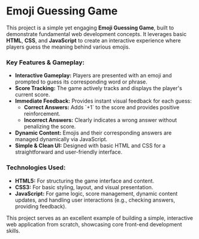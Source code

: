 # Emoji Guessing Game

<p>This project is a simple yet engaging <b>Emoji Guessing Game</b>, built to demonstrate fundamental web development concepts. It leverages basic <b>HTML</b>, <b>CSS</b>, and <b>JavaScript</b> to create an interactive experience where players guess the meaning behind various emojis.</p>

<h3>Key Features & Gameplay:</h3>
<ul>
    <li><b>Interactive Gameplay:</b> Players are presented with an emoji and prompted to guess its corresponding word or phrase.</li>
    <li><b>Score Tracking:</b> The game actively tracks and displays the player's current score.</li>
    <li><b>Immediate Feedback:</b> Provides instant visual feedback for each guess:
        <ul>
            <li><b>Correct Answers:</b> Adds `+1` to the score and provides positive reinforcement.</li>
            <li><b>Incorrect Answers:</b> Clearly indicates a wrong answer without penalizing the score.</li>
        </ul>
    </li>
    <li><b>Dynamic Content:</b> Emojis and their corresponding answers are managed dynamically via JavaScript.</li>
    <li><b>Simple & Clean UI:</b> Designed with basic HTML and CSS for a straightforward and user-friendly interface.</li>
</ul>

<h3>Technologies Used:</h3>
<ul>
    <li><b>HTML5:</b> For structuring the game interface and content.</li>
    <li><b>CSS3:</b> For basic styling, layout, and visual presentation.</li>
    <li><b>JavaScript:</b> For game logic, score management, dynamic content updates, and handling user interactions (e.g., checking answers, providing feedback).</li>
</ul>

<p>This project serves as an excellent example of building a simple, interactive web application from scratch, showcasing core front-end development skills.</p>
